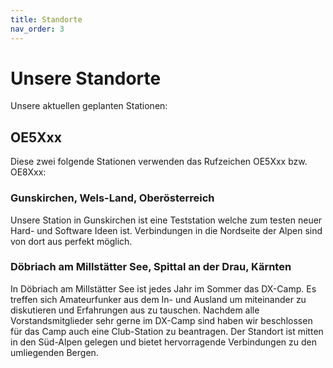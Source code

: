 ```yaml
---
title: Standorte
nav_order: 3
---
```


# Unsere Standorte

Unsere aktuellen geplanten Stationen:

## OE5Xxx

Diese zwei folgende Stationen verwenden das Rufzeichen OE5Xxx bzw. OE8Xxx:

### Gunskirchen, Wels-Land, Oberösterreich

Unsere Station in Gunskirchen ist eine Teststation welche zum testen neuer Hard- und Software Ideen ist.
Verbindungen in die Nordseite der Alpen sind von dort aus perfekt möglich.

### Döbriach am Millstätter See, Spittal an der Drau, Kärnten

In Döbriach am Millstätter See ist jedes Jahr im Sommer das DX-Camp.
Es treffen sich Amateurfunker aus dem In- und Ausland um miteinander zu diskutieren und Erfahrungen aus zu tauschen.
Nachdem alle Vorstandsmitglieder sehr gerne im DX-Camp sind haben wir beschlossen für das Camp auch eine Club-Station zu beantragen.
Der Standort ist mitten in den Süd-Alpen gelegen und bietet hervorragende Verbindungen zu den umliegenden Bergen.

